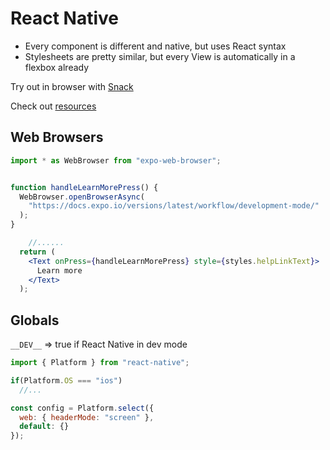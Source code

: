 # React Native

- Every component is different and native, but uses React syntax
- Stylesheets are pretty similar, but every View is automatically in a flexbox already

Try out in browser with [Snack](https://snack.expo.io/)

Check out [resources](http://www.awesome-react-native.com/)

## Web Browsers

```jsx
import * as WebBrowser from "expo-web-browser";


function handleLearnMorePress() {
  WebBrowser.openBrowserAsync(
    "https://docs.expo.io/versions/latest/workflow/development-mode/"
  );
}

 	//......
  return (
    <Text onPress={handleLearnMorePress} style={styles.helpLinkText}>
      Learn more
    </Text>
  );
```

## Globals

`__DEV__` => true if React Native in dev mode

```jsx
import { Platform } from "react-native";

if(Platform.OS === "ios") 
  //...

const config = Platform.select({
  web: { headerMode: "screen" },
  default: {}
});
```

